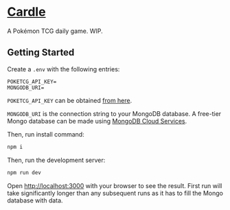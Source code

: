 # [Cardle](https://www.cardle.wtf/)

A Pokémon TCG daily game. WIP.

## Getting Started
Create a `.env` with the following entries:

```
POKETCG_API_KEY=
MONGODB_URI=
```

`POKETCG_API_KEY` can be obtained [from here](https://dev.pokemontcg.io/).

`MONGODB_URI` is the connection string to your MongoDB database. A free-tier Mongo database can be made using [MongoDB Cloud Services](https://www.mongodb.com/products/platform/cloud).

Then, run install command:

```bash
npm i
```

Then, run the development server:

```bash
npm run dev
```

Open [http://localhost:3000](http://localhost:3000) with your browser to see the result. First run will take significantly longer than any subsequent runs as it has to fill the Mongo database with data.
